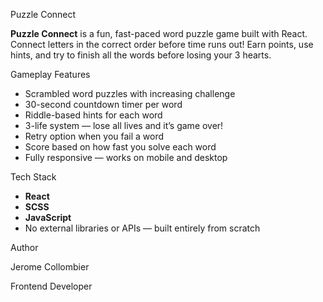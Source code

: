 Puzzle Connect

**Puzzle Connect** is a fun, fast-paced word puzzle game built with React. Connect letters in the correct order before time runs out! Earn points, use hints, and try to finish all the words before losing your 3 hearts.

Gameplay Features

- Scrambled word puzzles with increasing challenge
- 30-second countdown timer per word
- Riddle-based hints for each word
- 3-life system — lose all lives and it’s game over!
- Retry option when you fail a word
- Score based on how fast you solve each word
- Fully responsive — works on mobile and desktop

Tech Stack

- **React**
- **SCSS**
- **JavaScript**
- No external libraries or APIs — built entirely from scratch

Author

Jerome Collombier

Frontend Developer
